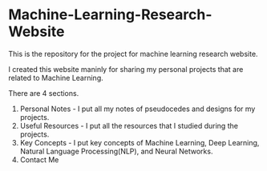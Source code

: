 # Machine-Learning-Research-Website
This is the repository for the project for machine learning research website.

I created this website maninly for sharing my personal projects that are related to Machine Learning.

There are 4 sections.

1. Personal Notes - I put all my notes of pseudocedes and designs for my projects.
2. Useful Resources - I put all the resources that I studied during the projects.
3. Key Concepts - I put key concepts of Machine Learning, Deep Learning, Natural Language Processing(NLP), and Neural Networks.
4. Contact Me
